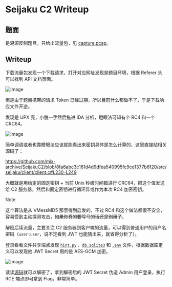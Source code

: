# Seijaku C2 Writeup

## 题面

是溯源反制题目。只给出流量包，见 [capture.pcap](./challenge/capture.pcap)。

## Writeup

下载流量包发现一个下载请求，打开对应网址发现是题目环境，根据 Referer 头可以找到 API 文档页面。

![image](https://github.com/user-attachments/assets/4bd2c031-b6fe-4121-9a87-e91d12c21970)

但是由于题目携带的请求 Token 已经过期，所以目前什么都做不了，于是下载响应文件开逆。

发现是 UPX 壳，小脱一手然后拖进 IDA 分析，瞪眼法可知有个 RC4 和一个 CRC64。

![image](https://github.com/user-attachments/assets/b5c5b948-868f-4b97-9190-ec8b39824d46)

简单调调或者也靠瞪眼法应该就能看出来密钥具体是怎么计算的，这里直接贴相关源码了：

https://github.com/mix-archive/SeijakuC2/blob/8fa6abc3c161d4d9dfea540995fc9ce1377b6f20/src/seijaku/client/client.c#L230-L249

大概就是用给定的固定密钥 + 当前 Unix 秒级时间戳进行 CRC64，把这个值发送给 C2 服务器，然后和固定密钥进行循环异或作为本次 RC4 加密密钥。

> [!NOTE]
> 这个算法是从 VMessMD5 那里得到启发的，不过 RC4 和这个做法都很不安全，容易受到主动探测攻击，~~如果你真的要写马的话还是别用了~~。

解密后续流量，主要关注 C2 服务器到客户端的流量，可以得到普通用户的用户名密码（`user:user`，说不定看到 JWT 也能猜出来，就省得分析了）。

登录看看文件共享端点发现 [`hint.py`](./src/seijaku/app/db/models.py) 、[`db.sqlite3`](./challenge/exp.sqlite3) 和 [`.env`](./challenge/exp.env) 文件，根据数据库定义可以发现他 JWT Secret 用的是 AES-GCM 加密。

![image](https://github.com/user-attachments/assets/54cffb3c-be58-4283-b0b3-1f6b10f90507)

读读[源码](https://github.com/kvesteri/sqlalchemy-utils/blob/baf53cd1a3e779fc127010543fed53cf4a97fe16/sqlalchemy_utils/types/encrypted/encrypted_type.py#L171-L196)就可以解密了，拿到解密后的 JWT Secret 伪造 Admin 用户登录，执行 RCE 端点即可拿到 Flag，非常简单。
